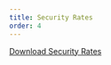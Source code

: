 ```yaml
---
title: Security Rates
order: 4
---
```


[Download Security Rates](https://cityofaustin-my.sharepoint.com/:b:/g/personal/emily_talley_austintexas_gov/EXZrGZ1XHhZHiGdXyvxGRucBd5hwSXZbEg620N1NgFo7cw?e=Ys8zO0)
